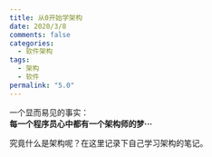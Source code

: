 ```yaml
---
title: 从0开始学架构
date: 2020/3/8
comments: false
categories:
  - 软件架构
tags:
  - 架构
  - 软件
permalink: "5.0"
---
```


一个显而易见的事实：  
**每一个程序员心中都有一个架构师的梦···**  

究竟什么是架构呢？在这里记录下自己学习架构的笔记。
